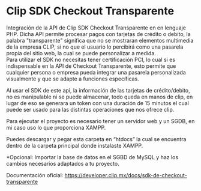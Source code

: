 
<h1>Clip SDK Checkout Transparente</h1>
Integración de la API de Clip SDK Checkout Transparente en en lenguaje PHP. Dicha API permite procesar pagos con tarjetas de crédito o debito, la palabra "transparente" significa que no se mostraran elementos multimedia de la empresa CLIP, si no que el usuario lo percibirá como una pasarela propia del sitio web, la cual se puede personalizar a medida.
<br>
Para utilizar el SDK no necesitas tener certificación PCI, lo cual si es indispensable en la API de Checkout Transparente, esto permite que cualquier persona o empresa pueda integrar una pasarela personalizada visualmente y que se adapte a funciones específicas.

Al usar el SDK de este api, la información de las tarjetas de crédito/debito, no es manipulable ni se puede almacenar, todo queda en manos de clip, en lugar de eso se generara un token con una duración de 15 minutos el cual puede ser usado para las distintas operaciones que nos ofrece clip.

Para ejecutar el proyecto es necesario tener un servidor web y un SGDB, en mi caso uso lo que proporciona XAMPP.

Puedes descargar y pegar esta carpeta en “htdocs” la cual se encuentra dentro de la carpeta principal donde instalaste XAMPP.

*Opcional: Importar la base de datos en el SGBD de MySQL y haz los cambios necesarios adaptados a tu proyecto.

Documentación oficial: https://developer.clip.mx/docs/sdk-de-checkout-transparente
